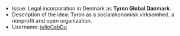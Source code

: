 - Issue: Legal incorporation in Denmark as **Tyron Global Danmark**. 
- Description of the idea: Tyron as a socialøkonomisk virksomhed, a nonprofit and open organization.
- Username: [julioCabDu](https://github.com/julioCabDu)
